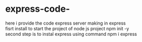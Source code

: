 # express-code-
here i provide the code express server making in express</br>
fisrt install to start the project of node js project npm init -y </br>
second step is to instal express using command npm i express
